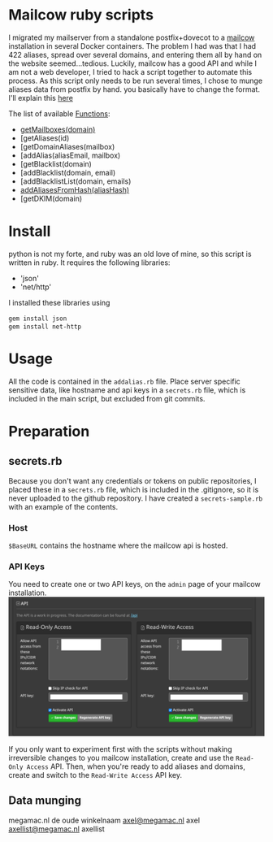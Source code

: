 # Mailcow ruby scripts

I migrated my mailserver from a standalone postfix+dovecot to a [mailcow](https://mailcow.email) installation in several Docker containers. The problem I had was that I had 422 aliases, spread over several domains, and entering them all by hand on the website seemed…tedious. Luckily, mailcow has a good API and while I am not a web developer, I tried to hack a script together to automate this process.
As this script only needs to be run several times, I chose to munge aliases data from postfix by hand. you basically have to change the format. I'll explain this [here](#data-munging)

The list of available [Functions](Functions.md):

* [getMailboxes(domain)](Functions.md/#getmailboxes)
* [getAliases(id)
* [getDomainAliases(mailbox)
* [addAlias(aliasEmail, mailbox)
* [getBlacklist(domain)
* [addBlacklist(domain, email)
* [addBlacklistList(domain, emails)
* [addAliasesFromHash(aliasHash)](Functions.md/#addAliasesFromHash)
* [getDKIM(domain)



# Install
python is not my forte, and ruby was an old love of mine, so this script is written in ruby. It requires the following libraries:

* 'json'
* 'net/http'

I installed these libraries using 

```
gem install json
gem install net-http
```

# Usage
All the code is contained in the `addalias.rb` file. Place server specific sensitive data, like hostname and api keys in a `secrets.rb` file, which is included in the main script, but excluded from git commits.


# Preparation

## secrets.rb

Because you don't want any credentials or tokens on public repositories, I placed these in a `secrets.rb` file, which is included in the .gitignore, so it is never uploaded to the github repository.
I have created a `secrets-sample.rb` with an example of the contents.


### Host
`$BaseURL` contains the hostname where the mailcow api is hosted. 

### API Keys
You need to create one or two API keys, on the `admin` page of your mailcow installation.
![mailcow-api.png](readme/mailcow-api.png)

If you only want to experiment first with the scripts without making irreversible changes to you mailcow installation, create and use the `Read-Only Access` API. Then, when you're ready to add aliases and domains, create and switch to the `Read-Write Access` API key.

## Data munging
megamac.nl      de oude winkelnaam
axel@megamac.nl         axel     
axellist@megamac.nl     axellist 
